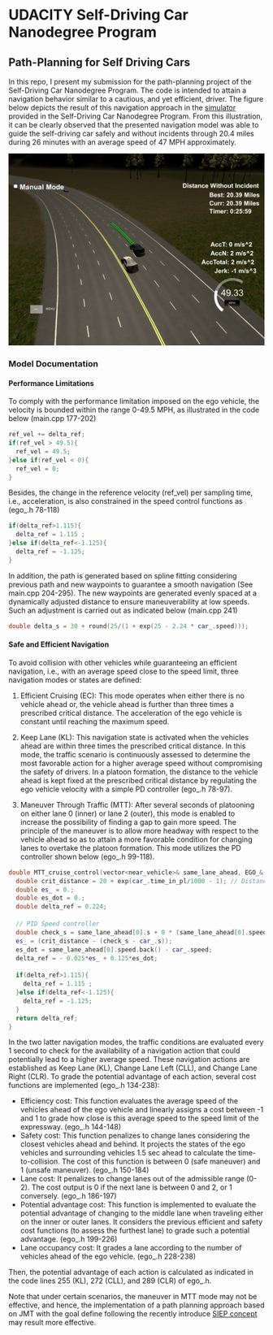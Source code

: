 # UDACITY Self-Driving Car Nanodegree Program
## Path-Planning for Self Driving Cars

  In this repo, I present my submission for the path-planning project of the Self-Driving Car Nanodegree Program. The code is intended to attain a navigation behavior similar to a cautious, and yet efficient, driver. The figure below depicts the result of this navigation approach in the [simulator](https://github.com/udacity/CarND-Path-Planning-Project) provided in the Self-Driving Car Nanodegree Program. From this illustration, it can be clearly observed that the presented navigation model was able to guide the self-driving car safely and without incidents through 20.4 miles during 26 minutes with an average speed of 47 MPH approximately.

![autonomous-navigation](./autonomous-navigation.png)

### Model Documentation

#### Performance Limitations

  To comply with the performance limitation imposed on the ego vehicle, the velocity is bounded within the range 0-49.5 MPH, as illustrated in the code below (main.cpp 177-202)
```cpp
ref_vel += delta_ref;
if(ref_vel > 49.5){
  ref_vel = 49.5;        
}else if(ref_vel < 0){
  ref_vel = 0;
}
```
  Besides, the change in the reference velocity (ref_vel) per sampling time, i.e., acceleration, is also constrained in the speed control functions as (ego_.h 78-118)
```cpp
if(delta_ref>1.115){
  delta_ref = 1.115 ;
}else if(delta_ref<-1.125){
  delta_ref = -1.125;
}
```
  In addition, the path is generated based on spline fitting considering previous path and new waypoints to guarantee a smooth navigation (See main.cpp 204-295). The new waypoints are generated evenly spaced at a dynamically adjusted distance to ensure maneuverability at low speeds. Such an adjustment is carried out as indicated below (main.cpp 241)
```cpp
double delta_s = 30 + round(25/(1 + exp(25 - 2.24 * car_.speed)));
```
#### Safe and Efficient Navigation

  To avoid collision with other vehicles while guaranteeing an efficient navigation, i.e., with an average speed close to the speed limit, three navigation modes or states are defined:
  
1. Efficient Cruising (EC): This mode operates when either there is no vehicle ahead or, the vehicle ahead is further than three times a prescribed critical distance. The acceleration of the ego vehicle is constant until reaching the maximum speed.

2. Keep Lane (KL): This navigation state is activated when the vehicles ahead are within three times the prescribed critical distance. In this mode, the traffic scenario is continuously assessed to determine the most favorable action for a higher average speed without compromising the safety of drivers. In a platoon formation, the distance to the vehicle ahead is kept fixed at the prescribed critical distance by regulating the ego vehicle velocity with a simple PD controller (ego_.h 78-97).

3. Maneuver Through Traffic (MTT): After several seconds of platooning on either lane 0 (inner) or lane 2 (outer), this mode is enabled to increase the possibility of finding a gap to gain more speed. The principle of the maneuver is to allow more headway with respect to the vehicle ahead so as to attain a more favorable condition for changing lanes to overtake the platoon formation. This mode utilizes the PD controller shown below (ego_.h 99-118).
```cpp
double MTT_cruise_control(vector<near_vehicle>& same_lane_ahead, EGO_& car_){
  double crit_distance = 20 + exp(car_.time_in_pl/1000 - 1); // Distance from the vehicle ahead is adjusted according to the elapse time in platooning navigation so as to increase the possibility of attaining a gap for changing lane
  double es_ = 0.;
  double es_dot = 0.;
  double delta_ref = 0.224;

  // PID Speed controller
  double check_s = same_lane_ahead[0].s + 0 * (same_lane_ahead[0].speed.back() - car_.speed);
  es_ = (crit_distance - (check_s - car_.s));
  es_dot = same_lane_ahead[0].speed.back() - car_.speed;
  delta_ref = - 0.025*es_ + 0.125*es_dot;

  if(delta_ref>1.115){
    delta_ref = 1.115 ;
  }else if(delta_ref<-1.125){
    delta_ref = -1.125;
  }
  return delta_ref;
}
```
In the two latter navigation modes, the traffic conditions are evaluated every 1 second to check for the availability of a navigation action that could potentially lead to a higher average speed. These navigation actions are established as Keep Lane (KL), Change Lane Left (CLL), and Change Lane Right (CLR). To grade the potential advantage of each action, several cost functions are implemented (ego_.h 134-238):

+ Efficiency cost: This function evaluates the average speed of the vehicles ahead of the ego vehicle and linearly assigns a cost between -1 and 1 to grade how close is this average speed to the speed limit of the expressway. (ego_.h 144-148)
+ Safety cost: This function penalizes to change lanes considering the closest vehicles ahead and behind. It projects the states of the ego vehicles and surrounding vehicles 1.5 sec ahead to calculate the time-to-collision. The cost of this function is between 0 (safe maneuver) and 1 (unsafe maneuver). (ego_.h 150-184)
+ Lane cost: It penalizes to change lanes out of the admissible range (0-2). The cost output is 0 if the next lane is between 0 and 2, or 1 conversely. (ego_.h 186-197)
+ Potential advantage cost: This function is implemented to evaluate the potential advantage of changing to the middle lane when traveling either on the inner or outer lanes. It considers the previous efficient and safety cost functions (to assess the furthest lane) to grade such a potential advantage. (ego_.h 199-226)
+ Lane occupancy cost: It grades a lane according to the number of vehicles ahead of the ego vehicle. (ego_.h 228-238)

Then, the potential advantage of each action is calculated as indicated in the code lines 255 (KL), 272 (CLL), and 289 (CLR) of ego_.h.

Note that under certain scenarios, the maneuver in MTT mode may not be effective, and hence, the implementation of a path planning approach based on JMT with the goal define following the recently introduce [SIEP concept](http://ieeexplore.ieee.org/document/8107723/) may result more effective. 
